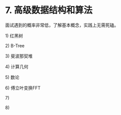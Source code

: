 # 7. 高级数据结构和算法

面试遇到的概率非常低，了解基本概念，实践上无需死磕。

1\) 红黑树

2\) B-Tree

3\) 斐波那契堆

4\) 计算几何

5\) 数论

6\) 傅立叶变换FFT

7\)

8\)

